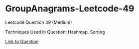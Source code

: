 # GroupAnagrams-Leetcode-49

Leetcode Question 49 (Medium)

Techniques Used in Question:
Hashmap, Sorting

[Link to Question](https://leetcode.com/problems/group-anagrams/)
